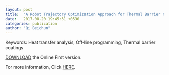 ```yaml
---
layout: post
title:  "A Robot Trajectory Optimization Approach for Thermal Barrier Coatings Used for Free-Form Components(August 2017, online first)"
date:   2017-08-20 19:45:31 +0530
categories: publication
author: "Qi Beichun"
---
```


Keywords:
Heat transfer analysis, Off-line programming, Thermal barrier coatings

[DOWNLOAD](qibeichun.github.io/10.1007_s11666-017-0601-2.pdf) the Online First version.

For more information, Click [HERE][here].

[here]: http://link.springer.com/article/10.1007/s11666-017-0601-2


